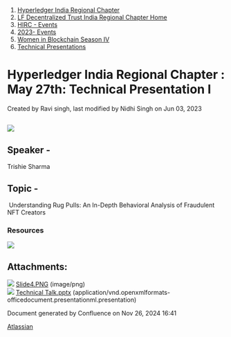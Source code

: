 1. [Hyperledger India Regional Chapter](index.html)
2. [LF Decentralized Trust India Regional Chapter Home](LF-Decentralized-Trust-India-Regional-Chapter-Home_19169282.html)
3. [HIRC - Events](HIRC---Events_19169346.html)
4. [2023- Events](2023--Events_19170522.html)
5. [Women in Blockchain Season IV](Women-in-Blockchain-Season-IV_19170592.html)
6. [Technical Presentations](Technical-Presentations_19170794.html)

# Hyperledger India Regional Chapter : May 27th: Technical Presentation I

Created by Ravi singh, last modified by Nidhi Singh on Jun 03, 2023

## ![](attachments/19170796/19170848.png?height=400)

## Speaker -

Trishie Sharma

## Topic -

 Understanding Rug Pulls: An In-Depth Behavioral Analysis of Fraudulent NFT Creators

### Resources

[![](attachments/thumbnails/19170796/19170913)](attachments/19170796/19170913.pptx)

## Attachments:

![](images/icons/bullet_blue.gif) [Slide4.PNG](attachments/19170796/19170848.png) (image/png)  
![](images/icons/bullet_blue.gif) [Technical Talk.pptx](attachments/19170796/19170913.pptx) (application/vnd.openxmlformats-officedocument.presentationml.presentation)

Document generated by Confluence on Nov 26, 2024 16:41

[Atlassian](http://www.atlassian.com/)
